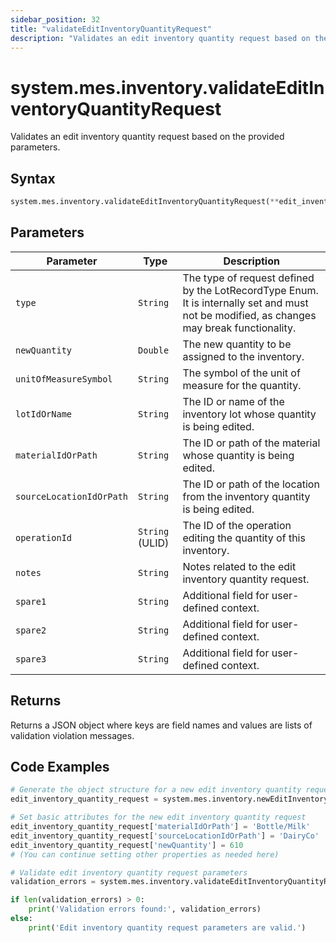 ```yaml
---
sidebar_position: 32
title: "validateEditInventoryQuantityRequest"
description: "Validates an edit inventory quantity request based on the provided parameters."
---
```


# system.mes.inventory.validateEditInventoryQuantityRequest

Validates an edit inventory quantity request based on the provided parameters.

## Syntax
```python
system.mes.inventory.validateEditInventoryQuantityRequest(**edit_inventory_quantity_request)
```

## Parameters

| Parameter                       | Type            | Description                                                                                                                               |
|---------------------------------|-----------------|-------------------------------------------------------------------------------------------------------------------------------------------|
| `type`                          | `String`        | The type of request defined by the LotRecordType Enum. It is internally set and must not be modified, as changes may break functionality. |
| `newQuantity`                   | `Double`        | The new quantity to be assigned to the inventory.                                                                                         |
| `unitOfMeasureSymbol`           | `String`        | The symbol of the unit of measure for the quantity.                                                                                       |
| `lotIdOrName`                   | `String`        | The ID or name of the inventory lot whose quantity is being edited.                                                                       |
| `materialIdOrPath`              | `String`        | The ID or path of the material whose quantity is being edited.                                                                            |
| `sourceLocationIdOrPath`        | `String`        | The ID or path of the location from the inventory quantity is being edited.                                                               |
| `operationId`                   | `String` (ULID) | The ID of the operation editing the quantity of this inventory.                                                                           |
| `notes`                         | `String`        | Notes related to the edit inventory quantity request.                                                                                     |
| `spare1`                        | `String`        | Additional field for user-defined context.                                                                                                |
| `spare2`                        | `String`        | Additional field for user-defined context.                                                                                                |
| `spare3`                        | `String`        | Additional field for user-defined context.                                                                                                |

## Returns

Returns a JSON object where keys are field names and values are lists of validation violation messages.

## Code Examples

```python
# Generate the object structure for a new edit inventory quantity request object with no initial arguments
edit_inventory_quantity_request = system.mes.inventory.newEditInventoryQuantityRequest()

# Set basic attributes for the new edit inventory quantity request
edit_inventory_quantity_request['materialIdOrPath'] = 'Bottle/Milk'
edit_inventory_quantity_request['sourceLocationIdOrPath'] = 'DairyCo'
edit_inventory_quantity_request['newQuantity'] = 610
# (You can continue setting other properties as needed here)

# Validate edit inventory quantity request parameters
validation_errors = system.mes.inventory.validateEditInventoryQuantityRequest(**edit_inventory_quantity_request)

if len(validation_errors) > 0:
    print('Validation errors found:', validation_errors)
else:
    print('Edit inventory quantity request parameters are valid.')
```